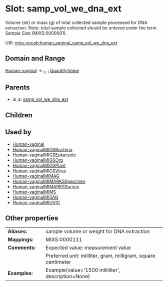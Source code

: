 
# Slot: samp_vol_we_dna_ext


Volume (ml) or mass (g) of total collected sample processed for DNA extraction. Note: total sample collected should be entered under the term Sample Size (MIXS:0000001).

URI: [mixs.vocab:human_vaginal_samp_vol_we_dna_ext](https://w3id.org/mixs/vocab/human_vaginal_samp_vol_we_dna_ext)


## Domain and Range

[Human-vaginal](Human-vaginal.md) &#8594;  <sub>0..1</sub> [QuantityValue](QuantityValue.md)

## Parents

 *  is_a: [samp_vol_we_dna_ext](samp_vol_we_dna_ext.md)

## Children


## Used by

 * [Human-vaginal](Human-vaginal.md)
 * [Human-vaginalMIGSBacteria](Human-vaginalMIGSBacteria.md)
 * [Human-vaginalMIGSEukaryote](Human-vaginalMIGSEukaryote.md)
 * [Human-vaginalMIGSOrg](Human-vaginalMIGSOrg.md)
 * [Human-vaginalMIGSPlant](Human-vaginalMIGSPlant.md)
 * [Human-vaginalMIGSVirus](Human-vaginalMIGSVirus.md)
 * [Human-vaginalMIMAG](Human-vaginalMIMAG.md)
 * [Human-vaginalMIMARKSSpecimen](Human-vaginalMIMARKSSpecimen.md)
 * [Human-vaginalMIMARKSSurvey](Human-vaginalMIMARKSSurvey.md)
 * [Human-vaginalMIMS](Human-vaginalMIMS.md)
 * [Human-vaginalMISAG](Human-vaginalMISAG.md)
 * [Human-vaginalMIUVIG](Human-vaginalMIUVIG.md)

## Other properties

|  |  |  |
| --- | --- | --- |
| **Aliases:** | | sample volume or weight for DNA extraction |
| **Mappings:** | | MIXS:0000111 |
| **Comments:** | | Expected value: measurement value |
|  | | Preferred unit: millliter, gram, milligram, square centimeter |
| **Examples:** | | Example(value='1500 milliliter', description=None) |


